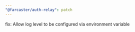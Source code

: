 ```yaml
---
"@farcaster/auth-relay": patch
---
```


fix: Allow log level to be configured via environment variable
